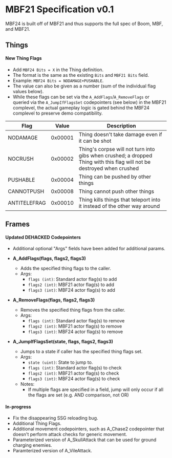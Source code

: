 # MBF21 Specification v0.1

MBF24 is built off of MBF21 and thus supports the full spec of Boom, MBF, and MBF21.

## Things

#### New Thing Flags
- Add `MBF24 Bits = X` in the Thing definition.
- The format is the same as the existing `Bits` and `MBF21 Bits` field.
- Example: `MBF24 Bits = NODAMAGE+PUSHABLE`.
- The value can also be given as a number (sum of the individual flag values below).
- While these flags can be set via the `A_AddFlags`/`A_RemoveFlags` or queried via the `A_JumpIfFlagsSet` codepointers (see below) in the MBF21 complevel, the actual gameplay logic is gated behind the MBF24 complevel to preserve demo compatibility.

| Flag         | Value   | Description                                                                                                            |
|--------------|---------|------------------------------------------------------------------------------------------------------------------------|
| NODAMAGE     | 0x00001 | Thing doesn't take damage even if it can be shot                                                                       |
| NOCRUSH      | 0x00002 | Thing's corpse will not turn into gibs when crushed; a dropped Thing with this flag will not be destroyed when crushed |
| PUSHABLE     | 0x00004 | Thing can be pushed by other things                                                                                    |
| CANNOTPUSH   | 0x00008 | Thing cannot push other things                                                                                         |
| ANTITELEFRAG | 0x00010 | Thing kills things that teleport into it instead of the other way around                                               |

## Frames

#### Updated DEHACKED Codepointers
- Additional optional "Args" fields have been added for additional params.

- **A_AddFlags(flags, flags2, flags3)**
    - Adds the specified thing flags to the caller.
    - Args:
        - `flags (int)`: Standard actor flag(s) to add
        - `flags2 (int)`: MBF21 actor flag(s) to add
        - `flags3 (int)`: MBF24 actor flag(s) to add

- **A_RemoveFlags(flags, flags2, flags3)**
    - Removes the specified thing flags from the caller.
    - Args:
        - `flags (int)`: Standard actor flag(s) to remove
        - `flags2 (int)`: MBF21 actor flag(s) to remove
        - `flags3 (int)`: MBF24 actor flag(s) to remove

- **A_JumpIfFlagsSet(state, flags, flags2, flags3)**
    - Jumps to a state if caller has the specified thing flags set.
    - Args:
        - `state (uint)`: State to jump to.
        - `flags (int)`: Standard actor flag(s) to check
        - `flags2 (int)`: MBF21 actor flag(s) to check
        - `flags3 (int)`: MBF24 actor flag(s) to check
    - Notes:
        - If multiple flags are specified in a field, jump will only occur if all the flags are set (e.g. AND comparison, not OR)

#### In-progress
- Fix the disappearing SSG reloading bug.
- Additional Thing Flags.
- Additional movement codepointers, such as A_Chase2 codepointer that doesn't perform attack checks for generic movement.
- Parameterized version of A_SkullAttack that can be used for ground charging enemies.
- Paramterized version of A_VileAttack.